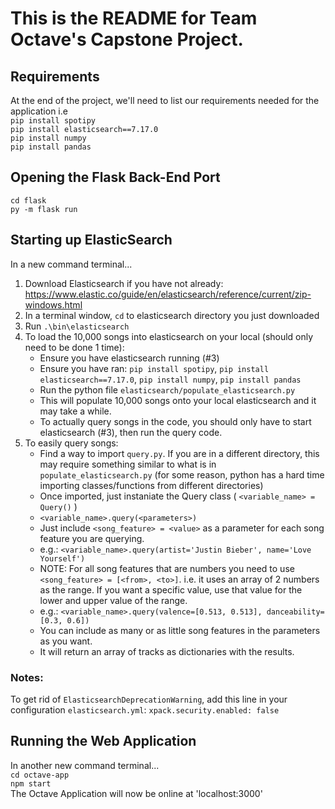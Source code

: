 # This is the README for Team Octave's Capstone Project.

## Requirements 
At the end of the project, we'll need to list our requirements needed for the application
i.e  
`pip install spotipy`  
`pip install elasticsearch==7.17.0`  
`pip install numpy`  
`pip install pandas`


## Opening the Flask Back-End Port
`cd flask`  
`py -m flask run`

## Starting up ElasticSearch
In a new command terminal...
1. Download Elasticsearch if you have not already: https://www.elastic.co/guide/en/elasticsearch/reference/current/zip-windows.html
2. In a terminal window, `cd` to elasticsearch directory you just downloaded
3. Run `.\bin\elasticsearch`
4. To load the 10,000 songs into elasticsearch on your local (should only need to be done 1 time):
   - Ensure you have elasticsearch running (#3)
   - Ensure you have ran: `pip install spotipy`, `pip install elasticsearch==7.17.0`, `pip install numpy`, `pip install pandas`
   - Run the python file `elasticsearch/populate_elasticsearch.py`
   - This will populate 10,000 songs onto your local elasticsearch and it may take a while.
   - To actually query songs in the code, you should only have to start elasticsearch (#3), then run the query code.
5. To easily query songs:
   - Find a way to import `query.py`. If you are in a different directory, this may require something similar to what is in `populate_elasticsearch.py` (for some reason,   python has a hard time importing classes/functions from different directories)
   - Once imported, just instaniate the Query class ( `<variable_name> = Query()` )
   - `<variable_name>.query(<parameters>)`
   - Just include `<song_feature> = <value>` as a parameter for each song feature you are querying.
   - e.g.: `<variable_name>.query(artist='Justin Bieber', name='Love Yourself')`
   - NOTE: For all song features that are numbers you need to use `<song_feature> = [<from>, <to>]`. i.e. it uses an array of 2 numbers as the range. If you want a specific value, use that value for the lower and upper value of the range.
   - e.g.: `<variable_name>.query(valence=[0.513, 0.513], danceability=[0.3, 0.6])`
   - You can include as many or as little song features in the parameters as you want.
   - It will return an array of tracks as dictionaries with the results.
### Notes:
To get rid of `ElasticsearchDeprecationWarning`, add this line in your configuration `elasticsearch.yml`: `xpack.security.enabled: false`

## Running the Web Application
In another new command terminal...  
`cd octave-app`  
`npm start`  
The Octave Application will now be online at 'localhost:3000'
